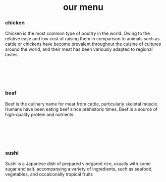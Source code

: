 <!DOCTYPE html>
<html>
<head>
<style>
h1 {text-align: center;}
p {text-align: left;}
div {text-align: left;}
</style>
   <meta charset="utf-8">
   <meta name="viewport" content="width=device-width, initial-scale=1">
   <title>My First Website</title>
</head>
 <body>
                                                 <h1> our menu </h1> 
   <h3>chicken </h3>
   <p>
   Chicken is the most common type of poultry in the world. 
Owing to the relative ease and low cost of raising them in comparison to animals such as cattle or 
chickens have become prevalent throughout the cuisine of cultures around the world,
 and their meat has been variously adapted to regional tastes.
   </p>
   <br><br><br></br> 

   <h3>beaf </h3>
   <p>
   Beef is the culinary name for meat from cattle, particularly skeletal muscle.
 Humans have been eating beef since prehistoric times.
 Beef is a source of high-quality protein and nutrients.
 </p>
   <br><br><br></br> 
   <h3> sushi </h3>
   <p>
   Sushi is a Japanese dish of prepared vinegared rice,
 usually with some sugar and salt, accompanying a variety of ingredients, such as seafood,
 vegetables, and occasionally tropical fruits
   <p/>

 </body>
</html>

